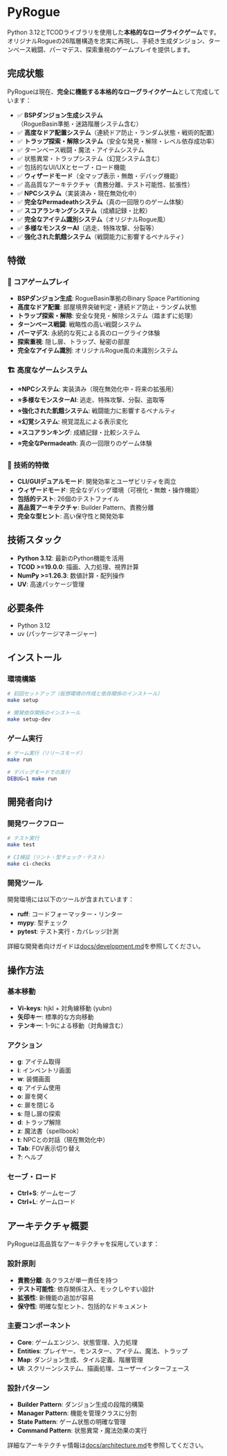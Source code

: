 # PyRogue

Python 3.12とTCODライブラリを使用した**本格的なローグライクゲーム**です。オリジナルRogueの26階層構造を忠実に再現し、手続き生成ダンジョン、ターンベース戦闘、パーマデス、探索重視のゲームプレイを提供します。

## 完成状態

PyRogueは現在、**完全に機能する本格的なローグライクゲーム**として完成しています：

- ✅ **BSPダンジョン生成システム**（RogueBasin準拠・迷路階層システム含む）
- ✅ **高度なドア配置システム**（連続ドア防止・ランダム状態・戦術的配置）
- ✅ **トラップ探索・解除システム**（安全な発見・解除・レベル依存成功率）
- ✅ ターンベース戦闘・魔法・アイテムシステム
- ✅ 状態異常・トラップシステム（幻覚システム含む）
- ✅ 包括的なUI/UXとセーブ・ロード機能
- ✅ **ウィザードモード**（全マップ表示・無敵・デバッグ機能）
- ✅ 高品質なアーキテクチャ（責務分離、テスト可能性、拡張性）
- ✅ **NPCシステム**（実装済み・現在無効化中）
- ✅ **完全なPermadeathシステム**（真の一回限りのゲーム体験）
- ✅ **スコアランキングシステム**（成績記録・比較）
- ✅ **完全なアイテム識別システム**（オリジナルRogue風）
- ✅ **多様なモンスターAI**（逃走、特殊攻撃、分裂等）
- ✅ **強化された飢餓システム**（戦闘能力に影響するペナルティ）

## 特徴

### 🎯 **コアゲームプレイ**
- **BSPダンジョン生成**: RogueBasin準拠のBinary Space Partitioning
- **高度なドア配置**: 部屋境界突破判定・連続ドア防止・ランダム状態
- **トラップ探索・解除**: 安全な発見・解除システム（踏まずに処理）
- **ターンベース戦闘**: 戦略性の高い戦闘システム
- **パーマデス**: 永続的な死による真のローグライク体験
- **探索重視**: 隠し扉、トラップ、秘密の部屋
- **完全なアイテム識別**: オリジナルRogue風の未識別システム

### 🏗️ **高度なゲームシステム**
- **⭐NPCシステム**: 実装済み（現在無効化中・将来の拡張用）
- **⭐多様なモンスターAI**: 逃走、特殊攻撃、分裂、盗取等
- **⭐強化された飢餓システム**: 戦闘能力に影響するペナルティ
- **⭐幻覚システム**: 視覚混乱による表示変化
- **⭐スコアランキング**: 成績記録・比較システム
- **⭐完全なPermadeath**: 真の一回限りのゲーム体験

### 🔧 **技術的特徴**
- **CLI/GUIデュアルモード**: 開発効率とユーザビリティを両立
- **ウィザードモード**: 完全なデバッグ環境（可視化・無敵・操作機能）
- **包括的テスト**: 26個のテストファイル
- **高品質アーキテクチャ**: Builder Pattern、責務分離
- **完全な型ヒント**: 高い保守性と開発効率

## 技術スタック

- **Python 3.12**: 最新のPython機能を活用
- **TCOD >=19.0.0**: 描画、入力処理、視界計算
- **NumPy >=1.26.3**: 数値計算・配列操作
- **UV**: 高速パッケージ管理

## 必要条件

- Python 3.12
- uv (パッケージマネージャー)

## インストール

### 環境構築
```bash
# 初回セットアップ（仮想環境の作成と依存関係のインストール）
make setup

# 開発依存関係のインストール
make setup-dev
```

### ゲーム実行
```bash
# ゲーム実行（リリースモード）
make run

# デバッグモードでの実行
DEBUG=1 make run
```

## 開発者向け

### 開発ワークフロー
```bash
# テスト実行
make test

# CI検証（リント・型チェック・テスト）
make ci-checks
```

### 開発ツール
開発環境には以下のツールが含まれています：

- **ruff**: コードフォーマッター・リンター
- **mypy**: 型チェック
- **pytest**: テスト実行・カバレッジ計測

詳細な開発者向けガイドは[docs/development.md](docs/development.md)を参照してください。

## 操作方法

### 基本移動
- **Vi-keys**: hjkl + 対角線移動 (yubn)
- **矢印キー**: 標準的な方向移動
- **テンキー**: 1-9による移動（対角線含む）

### アクション
- **g**: アイテム取得
- **i**: インベントリ画面
- **w**: 装備画面
- **q**: アイテム使用
- **o**: 扉を開く
- **c**: 扉を閉じる
- **s**: 隠し扉の探索
- **d**: トラップ解除
- **z**: 魔法書（spellbook）
- **t**: NPCとの対話（現在無効化中）
- **Tab**: FOV表示切り替え
- **?**: ヘルプ

### セーブ・ロード
- **Ctrl+S**: ゲームセーブ
- **Ctrl+L**: ゲームロード

## アーキテクチャ概要

PyRogueは高品質なアーキテクチャを採用しています：

### 設計原則
- **責務分離**: 各クラスが単一責任を持つ
- **テスト可能性**: 依存関係注入、モックしやすい設計
- **拡張性**: 新機能の追加が容易
- **保守性**: 明確な型ヒント、包括的なドキュメント

### 主要コンポーネント
- **Core**: ゲームエンジン、状態管理、入力処理
- **Entities**: プレイヤー、モンスター、アイテム、魔法、トラップ
- **Map**: ダンジョン生成、タイル定義、階層管理
- **UI**: スクリーンシステム、描画処理、ユーザーインターフェース

### 設計パターン
- **Builder Pattern**: ダンジョン生成の段階的構築
- **Manager Pattern**: 機能を管理クラスに分割
- **State Pattern**: ゲーム状態の明確な管理
- **Command Pattern**: 状態異常・魔法効果の実行

詳細なアーキテクチャ情報は[docs/architecture.md](docs/architecture.md)を参照してください。
